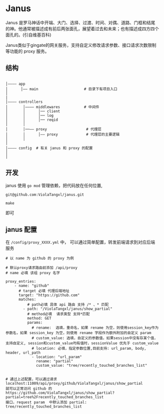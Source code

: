 # Janus

Janus 是罗马神话中开端、大门、选择、过渡、时间、对偶、道路、门框和结尾的神。他通常被描述成有前后两张面孔，展望着过去和未来；也有描述成四方四个面孔的。(引自维基百科)

Janus类似于gingate的网关服务，支持自定义修改请求参数、接口请求次数限制等功能的 proxy 服务。

   ## 结构
   
   ```
   
   │———— app                           
   │      │—— main                     # 目录下有项目入口
   │
   |
   │———— controllers
   │       │———— middlewares           # 中间件
   │       │      │── client
   │       │      │── log
   │       │      │── reqid  
   │       │
   │       │──—— proxy                  # 代理层 
   │       │      │—— proxy             # 代理层的主要逻辑
   │       │
   │
   │———— config  # 有关 janus 和 proxy 的配置  
   │                    
   │     
   
   ```
  
## 开发

janus 使用 `go mod` 管理依赖，把代码放在任何位置,

```
git@github.com:ViolaTangxl/janus.git

make
```
即可


## janus 配置

在 ``/config/proxy_XXXX.yml`` 中， 可以通过简单配置，转发前端请求到对应后端服务
```
# 以 name 为 github 的 proxy 为例
 
# 默认proxy请求路由前添加 /api/proxy
# name 必填 该组 proxy 名字 
 
proxy_entries: 
    - name: "github" 
      # target 必填 代理后端地址
      target: "https://github.com"
      matches:
          # path必填 具体 api 路由 支持 /* 、* 匹配
        - path: "/ViolaTangxl/janus/show_partial"
          # method必填  请求类型 支持*匹配
          method: GET 
          params:
            # rename:  选填，重命名，如果 rename 为空，则使用session_key作为参数名，如果 session_key 为空，则使用 rename 字段作为额外附加的自定义 param
            # custom_value: 选填，自定义的参数值，如果session中没有存某个值，支持自定义, session和custom_value均有值时，sessionValue 优先于 custom_value
            # location: 必填，指定参数位置,目前支持: url_param, body, header, url_path
            - location: "url_param"
              rename: "partial"
              custom_value: "tree/recently_touched_branches_list" 
            
 
# 通过上述配置，可以通过请求 
localhost:11009/api/proxy/github/ViolaTangxl/janus/show_partial 
就可以正常访问 github 的 https://github.com/ViolaTangxl/janus/show_partial?partial=tree%2Frecently_touched_branches_list
接口，request param  中默认添加 partial: tree/recently_touched_branches_list

``` 


